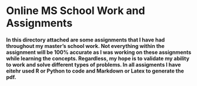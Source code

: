 # Online MS School Work and Assignments


#### In this directory attached are some assignments that I have had throughout my master’s school work. Not everything within the assignment will be 100% accurate as I was working on these assignments while learning the concepts. Regardless, my hope is to validate my ability to work and solve different types of problems. In all assigments I have eitehr used R or Python to code and Markdown or Latex to generate the pdf.  


